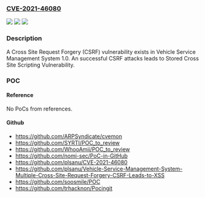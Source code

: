 ### [CVE-2021-46080](https://cve.mitre.org/cgi-bin/cvename.cgi?name=CVE-2021-46080)
![](https://img.shields.io/static/v1?label=Product&message=n%2Fa&color=blue)
![](https://img.shields.io/static/v1?label=Version&message=n%2Fa&color=blue)
![](https://img.shields.io/static/v1?label=Vulnerability&message=n%2Fa&color=brighgreen)

### Description

A Cross Site Request Forgery (CSRF) vulnerability exists in Vehicle Service Management System 1.0. An successful CSRF attacks leads to Stored Cross Site Scripting Vulnerability.

### POC

#### Reference
No PoCs from references.

#### Github
- https://github.com/ARPSyndicate/cvemon
- https://github.com/SYRTI/POC_to_review
- https://github.com/WhooAmii/POC_to_review
- https://github.com/nomi-sec/PoC-in-GitHub
- https://github.com/plsanu/CVE-2021-46080
- https://github.com/plsanu/Vehicle-Service-Management-System-Multiple-Cross-Site-Request-Forgery-CSRF-Leads-to-XSS
- https://github.com/soosmile/POC
- https://github.com/trhacknon/Pocingit

